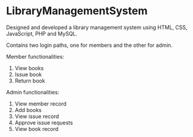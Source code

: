 # LibraryManagementSystem

Designed and developed a library management system using HTML, CSS, JavaScript, PHP and MySQL.

Contains two login paths, one for members and the other for admin.

Member functionalities:
  1. View books
  2. Issue book
  3. Return book

Admin functionalities:
  1. View member record
  2. Add books
  3. View issue record
  4. Approve issue requests
  5. View book record
